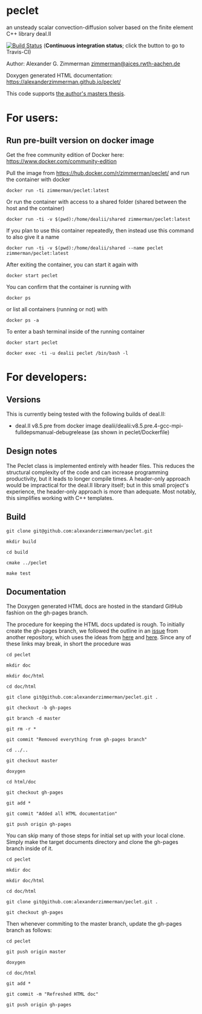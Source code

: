 # peclet
an unsteady scalar convection-diffusion solver based on the finite element C++ library deal.II

[![Build Status](https://travis-ci.org/alexanderzimmerman/peclet.svg?branch=master)](https://travis-ci.org/alexanderzimmerman/peclet) (<b>Continuous integration status</b>; click the button to go to Travis-CI)

Author: Alexander G. Zimmerman <zimmerman@aices.rwth-aachen.de>

Doxygen generated HTML documentation: https://alexanderzimmerman.github.io/peclet/

This code supports [the author's masters thesis](https://arxiv.org/abs/1909.08882).

# For users:
## Run pre-built version on docker image
Get the free community edition of Docker here: https://www.docker.com/community-edition

Pull the image from https://hub.docker.com/r/zimmerman/peclet/ and run the container with docker

    docker run -ti zimmerman/peclet:latest
    
Or run the container with access to a shared folder (shared between the host and the container)

    docker run -ti -v $(pwd):/home/dealii/shared zimmerman/peclet:latest
    
If you plan to use this container repeatedly, then instead use this command to also give it a name

    docker run -ti -v $(pwd):/home/dealii/shared --name peclet zimmerman/peclet:latest

After exiting the container, you can start it again with

    docker start peclet
    
You can confirm that the container is running with

    docker ps
    
or list all containers (running or not) with

    docker ps -a

To enter a bash terminal inside of the running container

    docker start peclet
    
    docker exec -ti -u dealii peclet /bin/bash -l

# For developers:
## Versions

This is currently being tested with the following builds of deal.II:
- deal.II v8.5.pre from docker image dealii/dealii:v8.5.pre.4-gcc-mpi-fulldepsmanual-debugrelease (as shown in peclet/Dockerfile)

## Design notes
The Peclet class is implemented entirely with header files. This reduces the structural complexity of the code and can increase programming productivity, but it leads to longer compile times. A header-only approach would be impractical for the deal.II library itself; but in this small project's experience, the header-only approach is more than adequate. Most notably, this simplifies working with C++ templates.

## Build

    git clone git@github.com:alexanderzimmerman/peclet.git

    mkdir build

    cd build

    cmake ../peclet

    make test
    
## Documentation
The Doxygen generated HTML docs are hosted in the standard GitHub fashion on the gh-pages branch.

The procedure for keeping the HTML docs updated is rough. To initially create the gh-pages branch, we followed the outline in an [issue](https://github.com/m-a-d-n-e-s-s/madness/issues/104) from another repository, which uses the ideas from [here](http://rickfoosusa.blogspot.de/2011/10/howto-use-doxygen-with-github.html) and [here](https://gist.github.com/chrisjacob/825950). Since any of these links may break, in short the procedure was

    cd peclet
    
    mkdir doc
    
    mkdir doc/html
    
    cd doc/html
    
    git clone git@github.com:alexanderzimmerman/peclet.git .
    
    git checkout -b gh-pages
    
    git branch -d master
    
    git rm -r *

    git commit "Removed everything from gh-pages branch"
    
    cd ../..
    
    git checkout master
    
    doxygen
    
    cd html/doc
    
    git checkout gh-pages
    
    git add *
    
    git commit "Added all HTML documentation"
    
    git push origin gh-pages

You can skip many of those steps for initial set up with your local clone. Simply make the target documents directory and clone the gh-pages branch inside of it.

    cd peclet

    mkdir doc
    
    mkdir doc/html
    
    cd doc/html
    
    git clone git@github.com:alexanderzimmerman/peclet.git .
    
    git checkout gh-pages

Then whenever commiting to the master branch, update the gh-pages branch as follows:

    cd peclet
    
    git push origin master

    doxygen

    cd doc/html

    git add *

    git commit -m "Refreshed HTML doc"

    git push origin gh-pages
